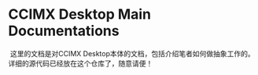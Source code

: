 # CCIMX Desktop Main Documentations

​	这里的文档是对CCIMX Desktop本体的文档，包括介绍笔者如何做抽象工作的。详细的源代码已经放在这个仓库了，随意请便！
